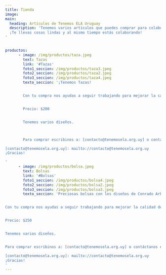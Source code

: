 ```yaml
---
title: Tienda
image:
main:
  heading: Artículos de Tenemos ELA Uruguay
  description: 'Tenemos varios artículos que puedes comprar para colaborar con nosotros: <br>
  ¡Te llevas cosas lindas y al mismo tiempo estás colaborando!
'


productos:
      - image: /img/productos/taza.jpeg
        text: Tazas
        link: '#Tazas'
        foto1_seccion: /img/productos/taza3.jpeg
        foto2_seccion: /img/productos/taza2.jpeg
        foto3_seccion: /img/productos/taza4.jpeg
        texto_seccion: '¡Tenemos Tazas!


        Con tu compra nos ayudas a seguir trabajando para mejorar la calidad de vida de los pacientes y empezás la semana con toda la energía, tomando algo calentito y rico en estas divinas tazas.


        Precio: $200


        Tenemos varios diseños.



        Para comprar escribinos a: [contacto@tenemosela.org.uy] o contáctanos en nuestra página de facebook.

[contacto@tenemosela.org.uy]: mailto://contacto@tenemosela.org.uy
¡Gracias!

'
      - image: /img/productos/bolsa.jpeg
        text: Bolsas
        link: '#Bolsas'
        foto1_seccion: /img/productos/bolsa4.jpeg
        foto2_seccion: /img/productos/bolsa2.jpeg
        foto3_seccion: /img/productos/bolsa3.jpeg
        texto_seccion: 'Preciosas bolsas con los diseños de Conrado Arbiza Zabaleta.


Con tu compra nos ayudas a seguir trabajando para mejorar la calidad de vida de los pacientes y empezás la semana con toda la energía, tomando algo calentito y rico en estas divinas tazas.


Precio: $250


Tenemos varios diseños.


Para comprar escribinos a: [contacto@tenemosela.org.uy] o contáctanos en nuestra página de facebook.

[contacto@tenemosela.org.uy]: mailto://contacto@tenemosela.org.uy
¡Gracias!
'
---
```

